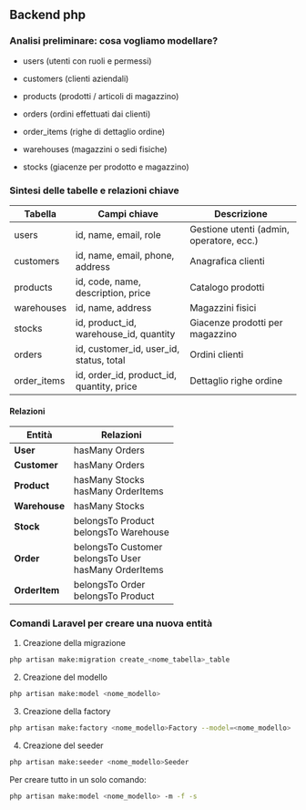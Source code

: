 ## Backend php

### Analisi preliminare: cosa vogliamo modellare?

- users (utenti con ruoli e permessi)

- customers (clienti aziendali)

- products (prodotti / articoli di magazzino)

- orders (ordini effettuati dai clienti)

- order_items (righe di dettaglio ordine)

- warehouses (magazzini o sedi fisiche)

- stocks (giacenze per prodotto e magazzino)

### Sintesi delle tabelle e relazioni chiave
   
| Tabella     | Campi chiave                              | Descrizione                              |
| ----------- | ----------------------------------------- | ---------------------------------------- |
| users       | id, name, email, role                     | Gestione utenti (admin, operatore, ecc.) |
| customers   | id, name, email, phone, address           | Anagrafica clienti                       |
| products    | id, code, name, description, price        | Catalogo prodotti                        |
| warehouses  | id, name, address                         | Magazzini fisici                         |
| stocks      | id, product_id, warehouse_id, quantity    | Giacenze prodotti per magazzino          |
| orders      | id, customer_id, user_id, status, total   | Ordini clienti                           |
| order_items | id, order_id, product_id, quantity, price | Dettaglio righe ordine                   |

#### Relazioni

| Entità        | Relazioni                                                  |
| ------------- | ---------------------------------------------------------- |
| **User**      | hasMany Orders                                             |
| **Customer**  | hasMany Orders                                             |
| **Product**   | hasMany Stocks<br>hasMany OrderItems                       |
| **Warehouse** | hasMany Stocks                                             |
| **Stock**     | belongsTo Product<br>belongsTo Warehouse                   |
| **Order**     | belongsTo Customer<br>belongsTo User<br>hasMany OrderItems |
| **OrderItem** | belongsTo Order<br>belongsTo Product                       |


### Comandi Laravel per creare una nuova entità
1. Creazione della migrazione

```bash
php artisan make:migration create_<nome_tabella>_table
```

2. Creazione del modello

```bash
php artisan make:model <nome_modello>
```

3. Creazione della factory
```bash
php artisan make:factory <nome_modello>Factory --model=<nome_modello>
```

4. Creazione del seeder
```bash
php artisan make:seeder <nome_modello>Seeder
```

Per creare tutto in un solo comando:
```bash
php artisan make:model <nome_modello> -m -f -s
```